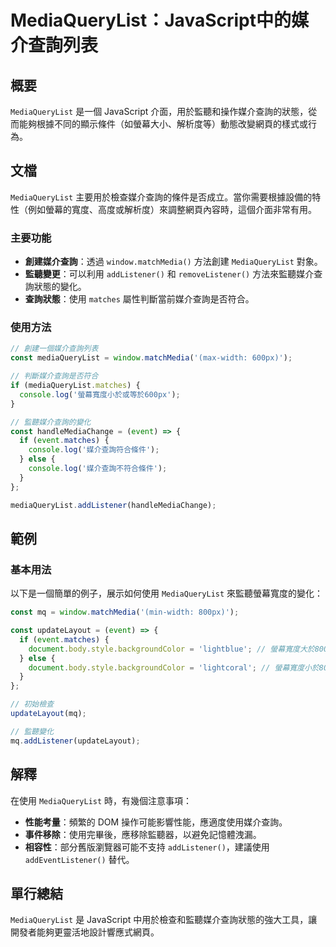 <!--
Meta Description: # MediaQueryList：JavaScript中的媒介查詢列表 ## 概要 `MediaQueryList` 是一個 JavaScript 介面，用於監聽和操作媒介查詢的狀態，從而能夠根據不同的顯示條件（如螢幕大小、解析度等）動態改變網頁的樣式或行為。 ## 文檔 `MediaQueryLi...
Meta Keywords: mediaquerylist, javascript, addlistener, matches, const
-->

# MediaQueryList：JavaScript中的媒介查詢列表

## 概要
`MediaQueryList` 是一個 JavaScript 介面，用於監聽和操作媒介查詢的狀態，從而能夠根據不同的顯示條件（如螢幕大小、解析度等）動態改變網頁的樣式或行為。

## 文檔
`MediaQueryList` 主要用於檢查媒介查詢的條件是否成立。當你需要根據設備的特性（例如螢幕的寬度、高度或解析度）來調整網頁內容時，這個介面非常有用。

### 主要功能
- **創建媒介查詢**：透過 `window.matchMedia()` 方法創建 `MediaQueryList` 對象。
- **監聽變更**：可以利用 `addListener()` 和 `removeListener()` 方法來監聽媒介查詢狀態的變化。
- **查詢狀態**：使用 `matches` 屬性判斷當前媒介查詢是否符合。

### 使用方法
```javascript
// 創建一個媒介查詢列表
const mediaQueryList = window.matchMedia('(max-width: 600px)');

// 判斷媒介查詢是否符合
if (mediaQueryList.matches) {
  console.log('螢幕寬度小於或等於600px');
}

// 監聽媒介查詢的變化
const handleMediaChange = (event) => {
  if (event.matches) {
    console.log('媒介查詢符合條件');
  } else {
    console.log('媒介查詢不符合條件');
  }
};

mediaQueryList.addListener(handleMediaChange);
```

## 範例
### 基本用法
以下是一個簡單的例子，展示如何使用 `MediaQueryList` 來監聽螢幕寬度的變化：

```javascript
const mq = window.matchMedia('(min-width: 800px)');

const updateLayout = (event) => {
  if (event.matches) {
    document.body.style.backgroundColor = 'lightblue'; // 螢幕寬度大於800px
  } else {
    document.body.style.backgroundColor = 'lightcoral'; // 螢幕寬度小於800px
  }
};

// 初始檢查
updateLayout(mq);

// 監聽變化
mq.addListener(updateLayout);
```

## 解釋
在使用 `MediaQueryList` 時，有幾個注意事項：
- **性能考量**：頻繁的 DOM 操作可能影響性能，應適度使用媒介查詢。
- **事件移除**：使用完畢後，應移除監聽器，以避免記憶體洩漏。
- **相容性**：部分舊版瀏覽器可能不支持 `addListener()`，建議使用 `addEventListener()` 替代。

## 單行總結
`MediaQueryList` 是 JavaScript 中用於檢查和監聽媒介查詢狀態的強大工具，讓開發者能夠更靈活地設計響應式網頁。